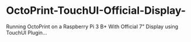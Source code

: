 # OctoPrint-TouchUI-Official-Display-
Running OctoPrint on a Raspberry Pi 3 B+ With Official 7" Display using TouchUI Plugin...
